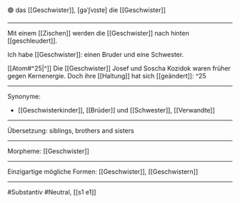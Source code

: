 🟢 das [[Geschwister]], [gəˈʃvɪstɐ]
die [[Geschwister]]


---
Mit einem [[Zischen]] werden die [[Geschwister]] nach hinten [[geschleudert]]. 

Ich habe [[Geschwister]]: einen Bruder und eine Schwester.

[[Atom#^25|^]] Die [[Geschwister]] Josef und Soscha Kozidok waren früher gegen Kernenergie. Doch ihre [[Haltung]] hat sich [[geändert]]: ^25

---
Synonyme:
- [[Geschwisterkinder]], [[Brüder]] und [[Schwester]], [[Verwandte]]

---
Übersetzung: siblings, brothers and sisters

---
Morpheme:
[[Geschwister]]

---
Einzigartige mögliche Formen: [[Geschwister]], [[Geschwistern]]

---
#Substantiv #Neutral, [[s1 e1]]